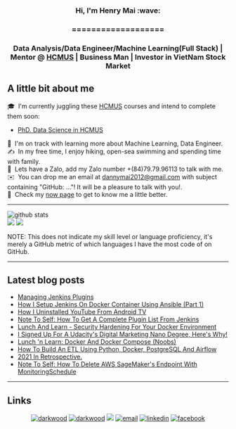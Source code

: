 <h3 align="center">Hi, I'm Henry Mai :wave:</a></h3>
<h3 align="center">===================</a></h3>
<h3 align="center">Data Analysis/Data Engineer/Machine Learning(Full Stack) | Mentor @ <a href='https://www.hcmus.edu.vn/'>HCMUS</a> | Business Man | Investor in VietNam Stock Market </a></h3>

## A little bit about me

🎓 &nbsp;I'm currently juggling these [HCMUS](https://www.hcmus.edu.vn/) courses and intend to complete them soon:

- [PhD. Data Science in HCMUS](https://sdh.hcmus.edu.vn/chuong-trinh-khoa-hoc-du-lieu/)

🌱 &nbsp;I'm on track with learning more about Machine Learning, Data Engineer.\
✍️ &nbsp;In my free time, I enjoy hiking, open-sea swimming and spending time with family.\
💬 &nbsp;Lets have a Zalo, add my Zalo number +(84)79.79.96113 to talk with me.\
✉️ &nbsp;You can drop me an email at dannymai2012@gmail.com with subject containing "GitHub: ..."! It will be a pleasure to talk with you!.\
📄 &nbsp;Check my [now page](https://bit.ly/3Jxtwaw) to get to know me a little better.

---

<p  align="center">
  
  <img src="http://github-profile-summary-cards.vercel.app/api/cards/profile-details?username=henrymai2022&theme=github" alt="github stats"></br>
  <img src="http://github-profile-summary-cards.vercel.app/api/cards/most-commit-language?username=henrymai2022&theme=github">
  <img src="http://github-profile-summary-cards.vercel.app/api/cards/stats?username=henrymai2022&theme=github"></br></p>

NOTE: This does not indicate my skill level or language proficiency, it's merely a GitHub metric of which languages I have the most code of on GitHub.</a></h3>

---

## Latest blog posts

<!-- BLOG-POST-LIST:START -->
- [Managing Jenkins Plugins](https://blog.mphomphego.co.za/blog/2022/06/24/Managing-Jenkins-Plugins.html)
- [How I Setup Jenkins On Docker Container Using Ansible &lpar;Part 1&rpar;](https://blog.mphomphego.co.za/blog/2022/05/09/How-I-setup-Jenkins-on-Docker-container-using-Ansible-Part-1.html)
- [How I Uninstalled YouTube From Android TV](https://blog.mphomphego.co.za/blog/2022/04/11/How-I-uninstalled-YouTube-from-Android-TV.html)
- [Note To Self: How To Get A Complete Plugin List From Jenkins](https://blog.mphomphego.co.za/blog/2022/03/08/Note-to-self-How-to-get-a-complete-plugin-list-from-Jenkins.html)
- [Lunch And Learn - Security Hardening For Your Docker Environment](https://blog.mphomphego.co.za/blog/2022/02/23/Lunch-and-Learn-Security-Hardening-for-your-Docker-Environment.html)
- [I Signed Up For A Udacity&#39;s Digital Marketing Nano Degree, Here&#39;s Why!](https://blog.mphomphego.co.za/blog/2022/02/17/I-signed-up-for-a-Udacitys-Digital-Marketing-Nano-Degree-heres-why.html)
- [Lunch &#39;n Learn: Docker And Docker Compose &lpar;Noobs&rpar;](https://blog.mphomphego.co.za/blog/2022/02/14/Lunch-n-Learn-Docker-and-Docker-compose-Noobs.html)
- [How To Build An ETL Using Python, Docker, PostgreSQL And Airflow](https://blog.mphomphego.co.za/blog/2022/01/09/How-to-build-an-ETL-using-Python-Docker-PostgreSQL-and-Airflow.html)
- [2021 In Retrospective.](https://blog.mphomphego.co.za/blog/2021/12/31/2021-In-Retrospective.html)
- [Note To Self: How To Delete AWS SageMaker&#39;s Endpoint With MonitoringSchedule](https://blog.mphomphego.co.za/blog/2021/10/29/Note-To-Self-How-to-delete-AWS-SageMakers-Endpoint-with-MonitoringSchedule.html)
<!-- BLOG-POST-LIST:END -->

---

## Links

<p align="center">
  <a href="https://henrymai.website/"><img src="https://img.icons8.com/fluent/48/000000/domain.png" alt="darkwood"/></a>
  <a href="https://leetcode.com/dannymai2012/"><img src="https://img.icons8.com/external-tal-revivo-shadow-tal-revivo/48/000000/external-level-up-your-coding-skills-and-quickly-land-a-job-logo-shadow-tal-revivo.png" alt="darkwood"/></a>
  <a href="https://www.hackerrank.com/dannymai2012"><img src="https://img.icons8.com/external-tal-revivo-shadow-tal-revivo/48/000000/external-hackerrank-is-a-technology-company-that-focuses-on-competitive-programming-logo-shadow-tal-revivo.png"/></a>
  <a href="mailto:dannymai2012@gmail.com"><img src="https://img.icons8.com/color/48/000000/gmail--v1.png" alt="email"/></a>
  <a href="https://www.linkedin.com/in/anh-tuan-mai-28701a147/"><img src="https://img.icons8.com/color/48/000000/linkedin-circled--v1.png" alt="linkedin"/></a>
  <a href="https://www.facebook.com/maianh.tuan.2910/"><img src="https://img.icons8.com/color/48/000000/facebook-new.png" alt="facebook"/></a>
</p>
